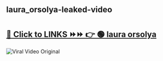 
 ## laura_orsolya-leaked-video 

# <h2><a href="https://clipsfans.com/laura_orsolya&ref=git">🔗 Click to LINKS ⏩⏩ 👉 🟢 laura orsolya </a></h2>

<a href="https://clipsfans.com/laura_orsolya&ref=git" rel="nofollow" data-target="animated-image.originalLink"><img src="https://i.ibb.co.com/xMMVF88/686577567.gif" alt="Viral Video Original" style="max-width: 100%; display: inline-block;" data-target="animated-image.originalImage"></a>
